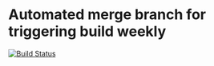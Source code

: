 # Automated merge branch for triggering build weekly

[![Build Status](https://cloud.drone.io/api/badges/silont-project/kernel_xiaomi_surya/status.svg)](https://cloud.drone.io/silont-project/kernel_xiaomi_surya)
